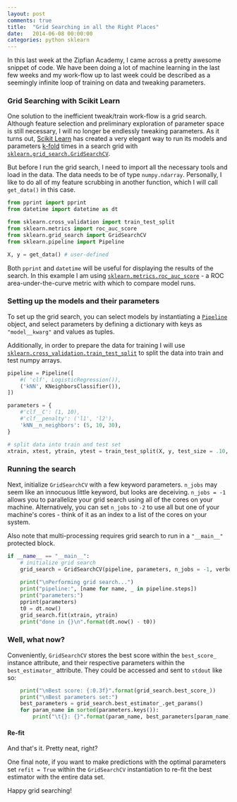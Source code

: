 ```yaml
---
layout: post
comments: true
title:  "Grid Searching in all the Right Places"
date:   2014-06-08 00:00:00
categories: python sklearn
---
```


In this last week at the Zipfian Academy, I came across a pretty awesome snippet of code. We have been doing a lot of machine learning in the last few weeks and my work-flow up to last week could be described as a seemingly infinite loop of training on data and tweaking parameters.

### Grid Searching with Scikit Learn

One solution to the inefficient tweak/train work-flow is a grid search. Although feature selection and preliminary exploration of parameter space is still necessary, I will no longer be endlessly tweaking parameters. As it turns out, [Scikit Learn](http://scikit-learn.org/) has created a very elegant way to run its models and parameters [k-fold](http://en.wikipedia.org/wiki/Cross-validation_(statistics)) times in a search grid with [`sklearn.grid_search.GridSearchCV`](http://scikit-learn.org/stable/modules/generated/sklearn.grid_search.GridSearchCV.html).

But before I run the grid search, I need to import all the necessary tools and load in the data. The data needs to be of type `numpy.ndarray`. Personally, I like to do all of my feature scrubbing in another function, which I will call `get_data()` in this case.

```python
from pprint import pprint
from datetime import datetime as dt

from sklearn.cross_validation import train_test_split
from sklearn.metrics import roc_auc_score
from sklearn.grid_search import GridSearchCV
from sklearn.pipeline import Pipeline

X, y = get_data() # user-defined
```

Both `pprint` and `datetime` will be useful for displaying the results of the search. In this example I am using [`sklearn.metrics.roc_auc_score`](http://scikit-learn.org/stable/modules/generated/sklearn.metrics.roc_auc_score.html) - a ROC area-under-the-curve metric with which to compare model runs. 

### Setting up the models and their parameters

To set up the grid search, you can select models by instantiating a [`Pipeline`](http://scikit-learn.org/stable/modules/generated/sklearn.pipeline.Pipeline.html) object, and select parameters by defining a dictionary with keys as `"model__kwarg"` and values as tuples.

Additionally, in order to prepare the data for training I will use [`sklearn.cross_validation.train_test_split`](http://scikit-learn.org/stable/modules/generated/sklearn.grid_search.GridSearchCV.html) to split the data into train and test numpy arrays.

```python
pipeline = Pipeline([
    #( 'clf', LogisticRegression()),
    ('kNN', KNeighborsClassifier()),
])

parameters = {
    #'clf__C': (1, 10),
    #'clf__penalty': ('l1', 'l2'),
    'kNN__n_neighbors': (5, 10, 30),
}

# split data into train and test set
xtrain, xtest, ytrain, ytest = train_test_split(X, y, test_size = .10, random_state = 1)
```

### Running the search

Next, initialize `GridSearchCV` with a few keyword parameters. `n_jobs` may seem like an innocuous little keyword, but looks are deceiving. `n_jobs = -1` allows you to parallelize your grid search using all of the cores on your machine. Alternatively, you can set `n_jobs` to `-2` to use all but one of your machine's cores - think of it as an index to a list of the cores on your system.

Also note that multi-processing requires grid search to run in a `"__main__"` protected block.

```python
if __name__ == "__main__":
    # initialize grid search
    grid_search = GridSearchCV(pipeline, parameters, n_jobs = -1, verbose = 1, scoring = "roc_auc")
 
    print("\nPerforming grid search...")
    print("pipeline:", [name for name, _ in pipeline.steps])
    print("parameters:")
    pprint(parameters)
    t0 = dt.now()
    grid_search.fit(xtrain, ytrain)
    print("done in {}\n".format(dt.now() - t0))
```

### Well, what now?

Conveniently, `GridSearchCV` stores the best score within the `best_score_` instance attribute, and their respective parameters within the `best_estimator_` attribute. They could be accessed and sent to `stdout` like so:

```python
    print("\nBest score: {:0.3f}".format(grid_search.best_score_))
    print("\nBest parameters set:")
    best_parameters = grid_search.best_estimator_.get_params()
    for param_name in sorted(parameters.keys()):
        print("\t{}: {}".format(param_name, best_parameters[param_name]))
```

#### Re-fit

And that's it. Pretty neat, right?

One final note, if you want to make predictions with the optimal parameters set `refit = True` within the `GridSearchCV` instantiation to re-fit the best estimator with the entire data set.

Happy grid searching!
